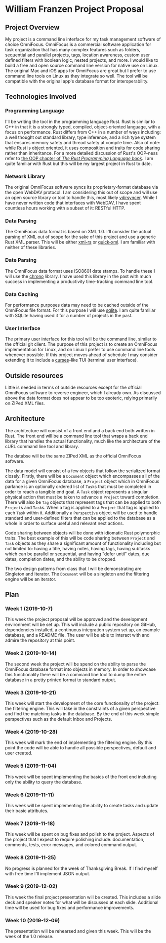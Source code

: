 William Franzen Project Proposal
================================

## Project Overview

My project is a command line interface for my task management software of choice
OmniFocus. OmniFocus is a commercial software application for task organization
that has many complex features such as folders, sequential and parallel projects,
tags, location awareness, custom user defined filters with boolean logic, nested
projects, and more. I would like to build a free and open source command line
version for native use on Linux. The original Mac and iOS apps for OmniFocus are
great but I prefer to use command line tools on Linux as they integrate so well.
The tool will be compatible with the original app's database format for
interoperability.

## Technologies Involved

### Programming Language

I'll be writing the tool in the programming language Rust. Rust is similar to C++
in that it is a strongly typed, compiled, object-oriented language, with a focus
on performance. Rust differs from C++ in a number of ways including: a well
thought out standard library, type inference, and a rich type system that
ensures memory safety and thread safety at compile time. Also of note: while Rust
is object oriented, it uses composition and traits for code sharing rather than
inheritance. For a more detailed discussion of Rust's OOP-ness refer to
[the OOP chapter of *The Rust Programming Language* book](https://doc.rust-lang.org/1.24.0/book/second-edition/ch17-01-what-is-oo.html).
I am quite familiar with Rust but this will be my largest project in Rust to date.

### Network Library

The original OmniFocus software syncs its proprietary-format database via the
open WebDAV protocol. I am considering this out of scope and will use an open
source library or tool to handle this, most likely [vdirsyncer](https://github.com/pimutils/vdirsyncer).
While I have never written code that interfaces with WebDAV, I have spent
countless hours working with a subset of it: RESTful HTTP.

### Data Parsing

The OmniFocus data format is based on XML 1.0. I'll consider the actual parsing
of XML out of scope for the sake of this project and use a generic Rust XML
parser. This will be either [xml-rs](https://crates.io/crates/xml-rs) or
[quick-xml](https://crates.io/crates/quick-xml). I am familiar with neither of
these libraries.

### Date Parsing

The OmniFocus data format uses ISO8601 date stamps. To handle these I will use
the [chrono](https://github.com/chronotope/chrono) library. I have used this
library in the past with much success in implementing a productivity
time-tracking command line tool.

### Data Caching

For performance purposes data may need to be cached outside of the OmniFocus
file format. For this purpose I will use [sqlite](https://sqlite.org/index.html).
I am quite familiar with SQLite having used it for a number of projects in the
past.

### User Interface

The primary user interface for this tool will be the command line, similar to
the official git client. The purpose of this project is to create an OmniFocus
implementation for Linux, and on Linux I prefer to use command line tools
whenever possible. If this project moves ahead of schedule I may consider
extending it to include a
[curses](https://en.wikipedia.org/wiki/Curses_%28programming_library%29)-like
TUI (terminal user interface).

## Outside resources

Little is needed in terms of outside resources except for the official OmniFocus
software to reverse engineer, which I already own. As discussed above the data
format does not appear to be too esoteric, relying primarily on ZIPed XML files.

## Architecture

The architecture will consist of a front end and a back end both written in Rust.
The front end will be a command line tool that wraps a back end library that
handles the actual functionality, much like the architecture of the cURL command
line tool and library.

The databse will be the same ZIPed XML as the official OmniFocus software.

The data model will consist of a few objects that follow the serialized format
closely. Firstly, there will be a `Document` object which encompasses all of the
data for a given OmniFocus database, a `Project` object which in OmniFocus
parlance is an optionally ordered list of `Task`s that must be completed in
order to reach a tangible end goal. A `Task` object represents a singular
physical action that must be taken to advance a `Project` toward completion.
There will also be `Tag` objects that represent tags that can be applied to
both `Project`s and `Task`s. When a tag is applied to a `Project` that tag is
applied to each `Task` within it. Additionally a `Perspective` object will be
used to handle standard and user-defined filters that can be applied to the
database as a whole in order to surface useful and relevant next actions.

Code sharing between objects will be done with idiomatic Rust polymorphic traits.
The best example of this will be code sharing between `Project` and `Task`
objects as they share a significant amount of functionality including but not
limited to: having a title, having notes, having tags, having subtasks which can
be parallel or sequential, and having "defer until" dates, due dates, completion
dates, and the ability to be dropped.

The two design patterns from class that I will be demonstrating are Singleton
and Iterator. The `Document` will be a singleton and the filtering engine will
be an iterator.

## Plan

### Week 1 (2019-10-7)

This week the project proposal will be approved and the development environment
will be set up. This will include a public repository on GitHub, dependencies
installed, a continuous integration system set up, an example database, and a
README file. The user will be able to interact with and admire the repository at
this point.

### Week 2 (2019-10-14)

The second week the project will be spend on the ability to parse the OmniFocus
database format into objects in memory. In order to showcase this functionality
there will be a command line tool to dump the entire database in a pretty
printed format to standard output.

### Week 3 (2019-10-21)

This week will start the development of the core functionality of the project:
the filtering engine. This will take in the constraints of a given perspective
and find the matching tasks in the database. By the end of this week simple
perspectives such as the default Inbox and Projects.

### Week 4 (2019-10-28)

This week will mark the end of implementing the filtering engine. By this point
the code will be able to handle all possible perspectives, default and user
created.

### Week 5 (2019-11-04)

This week will be spent implementing the basics of the front end including only
the ability to query the database.

### Week 6 (2019-11-11)

This week will be spent implementing the ability to create tasks and update
their basic attributes.

### Week 7 (2019-11-18)

This week will be spent on bug fixes and polish to the project. Aspects of the
project that I expect to require polishing include: documentation, comments,
tests, error messages, and colored command output.

### Week 8 (2019-11-25)

No progress is planned for the week of Thanksgiving Break. If I find myself with
free time I'll implement JSON output.

### Week 9 (2019-12-02)

This week the final project presentation will be created. This includes a slide
deck and speaker notes for what will be discussed at each slide. Additional time
will be used for bug fixes and performance improvements.

### Week 10 (2019-12-09)

The presentation will be rehearsed and given this week. This will be the week of
the 1.0 release.

